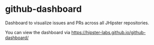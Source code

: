 # github-dashboard

Dashboard to visualize issues and PRs across all JHipster repositories.

You can view the dashboard via https://hipster-labs.github.io/github-dashboard/
